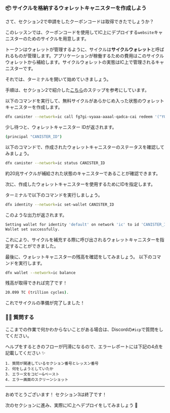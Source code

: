 ### 📦 サイクルを格納するウォレットキャニスターを作成しよう

さて、セクション2で申請をしたクーポンコードは取得できたでしょうか？

このレッスンでは、クーポンコードを使用してIC上にデプロイする`website`キャニスターのためのサイクルを用意します。

トークンはウォレットが管理するように、サイクルは**サイクルウォレット**と呼ばれるものが管理します。アプリケーションが稼働するための費用はこのサイクルウォレットから補給します。サイクルウォレットの実態はIC上で管理されるキャニスターです。

それでは、ターミナルを開いて始めていきましょう。

手順は、セクション2で紹介した[こちら](https://anv4y-qiaaa-aaaal-qaqxq-cai.ic0.app/)のステップを参考にしています。

以下のコマンドを実行して、無料サイクルがあらかじめ入った状態のウォレットキャニスターを作成します。

```bash
dfx canister --network=ic call fg7gi-vyaaa-aaaal-qadca-cai redeem '("YOUR_COUPON_CODE")'
```

少し待つと、ウォレットキャニスター IDが返されます。

```bash
(principal "CANISTER_ID")
```

以下のコマンドで、作成されたウォレットキャニスターのステータスを確認してみましょう。

```bash
dfx canister --network=ic status CANISTER_ID
```

約20兆サイクルが補給された状態のキャニスターであることが確認できます。

次に、作成したウォレットキャニスターを使用するためにIDを指定します。

ターミナルで以下のコマンドを実行しましょう。

```bash
dfx identity --network=ic set-wallet CANISTER_ID
```

このような出力が返されます。

```bash
Setting wallet for identity 'default' on network 'ic' to id 'CANISTER_ID'
Wallet set successfully.
```

これにより、サイクルを補充する際に呼び出されるウォレットキャニスターを指定することができました。

最後に、ウォレットキャニスターの残高を確認をしてみましょう。
以下のコマンドを実行します。

```bash
dfx wallet --network=ic balance
```

残高が取得できれば完了です！

```bash
20.099 TC (trillion cycles).
```

これでサイクルの準備が完了しました！

### 🙋‍♂️ 質問する

ここまでの作業で何かわからないことがある場合は、Discordの`#icp`で質問をしてください。

ヘルプをするときのフローが円滑になるので、エラーレポートには下記の4点を記載してください ✨

```
1. 質問が関連しているセクション番号とレッスン番号
2. 何をしようとしていたか
3. エラー文をコピー&ペースト
4. エラー画面のスクリーンショット
```

---

おめでとうございます！ セクション3は終了です！

次のセクションに進み、実際にIC上へデプロイをしてみましょう 🚀
